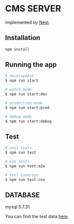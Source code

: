# CMS SERVER

Implemented by [Nest](https://github.com/nestjs/nest).


## Installation

```bash
npm install
```

## Running the app

```bash
# development
$ npm run start

# watch mode
$ npm run start:dev

# production mode
$ npm run start:prod

# debug mode
$ npm run start:debug
```

## Test

```bash
# unit tests
$ npm run test

# e2e tests
$ npm run test:e2e

# test coverage
$ npm run test:cov
```

## DATABASE

mysql 5.7.31

You can find the test data [here](./data/cms_test.sql).
